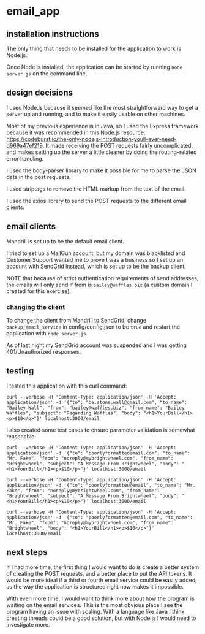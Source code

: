 # email_app

## installation instructions

The only thing that needs to be installed for the application to work is Node.js.

Once Node is installed, the application can be started by running 
`node server.js` on the command line.

## design decisions

I used Node.js because it seemed like the most straightforward way to get a server up and running, and to make it easily usable on other machines. 

Most of my previous experience is in Java, so I used the Express framework because it was recommended in this Node.js resource: https://codeburst.io/the-only-nodejs-introduction-youll-ever-need-d969a47ef219. It made receiving the POST requests fairly uncomplicated, and makes setting up the server a little cleaner by doing the routing-related error handling.

I used the body-parser library to make it possible for me to parse the JSON data in the post requests.

I used striptags to remove the HTML markup from the text of the email.

I used the axios library to send the POST requests to the different email clients.

## email clients

Mandrill is set up to be the default email client.

I tried to set up a MailGun account, but my domain was blacklisted and Customer Support wanted me to prove I was a business so I set up an account with SendGrid instead, which is set up to be the backup client.

NOTE that because of strict authentication requirements of send addresses, the emails will only send if from is `bailey@waffles.biz` (a custom domain I created for this exercise).

### changing the client

To change the client from Mandrill to SendGrid, change `backup_email_service` in config/config.json to be `true` and restart the application with `node server.js`.

As of last night my SendGrid account was suspended and I was getting 401/Unauthorized responses.

## testing

I tested this application with this curl command:

```curl --verbose -H 'Content-Type: application/json' -H 'Accept: application/json' -d '{"to": "be.stone.wall@gmail.com", "to_name": "Bailey Wall", "from": "bailey@waffles.biz", "from_name": "Bailey Waffles", "subject": "Regarding Waffles", "body": "<h1>YourBill</h1><p>$10</p>"}' localhost:3000/email```

I also created some test cases to ensure parameter validation is somewhat reasonable:

```curl --verbose -H 'Content-Type: application/json' -H 'Accept: application/json' -d '{"to": "poorlyformattedemail.com", "to_name": "Mr. Fake", "from": "noreply@mybrightwheel.com", "from_name": "Brightwheel", "subject": "A Message From Brightwheel", "body": "<h1>YourBill</h1><p>$10</p>"}' localhost:3000/email```

```curl --verbose -H 'Content-Type: application/json' -H 'Accept: application/json' -d '{"to": "poorlyformatted@email", "to_name": "Mr. Fake", "from": "noreply@mybrightwheel.com", "from_name": "Brightwheel", "subject": "A Message From Brightwheel", "body": "<h1>YourBill</h1><p>$10</p>"}' localhost:3000/email```

```curl --verbose -H 'Content-Type: application/json' -H 'Accept: application/json' -d '{"to": "poorlyformatted@email.com", "to_name": "Mr. Fake", "from": "noreply@mybrightwheel.com", "from_name": "Brightwheel", "body": "<h1>YourBill</h1><p>$10</p>"}' localhost:3000/email```

## next steps

If I had more time, the first thing I would want to do is create a better system of creating the POST requests, and a better place to put the API tokens. It would be more ideal if a third or fourth email service could be easily added, as the way the application is structured right now makes it impossible.

With even more time, I would want to think more about how the program is waiting on the email services. This is the most obvious place I see the program having an issue with scaling. With a language like Java I think creating threads could be a good solution, but with Node.js I would need to investigate more.